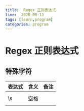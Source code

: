```yaml
---
title:  Regex 正则表达式
time:  2020-08-13
tags: [learn,program]
categories: program
---
```


# Regex 正则表达式



<!-- more -->

## 特殊字符

| 表达式 | 含义 | 备注 |
| ------ | ---- | ---- |
|        |      |      |
| \s     | 空格 |      |
|        |      |      |

